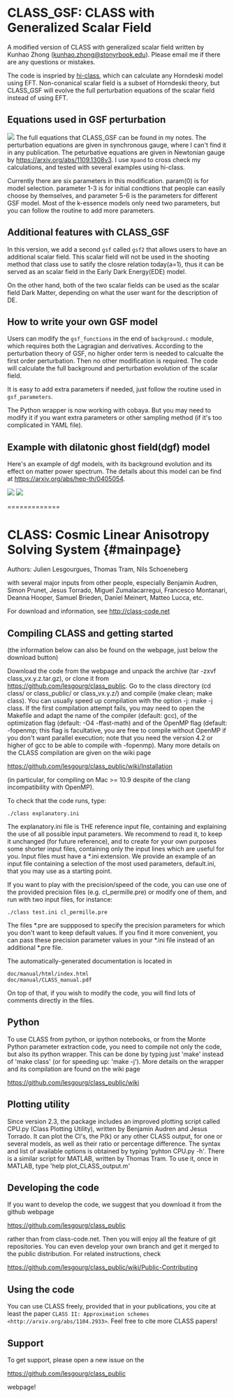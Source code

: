 # CLASS_GSF: CLASS with Generalized Scalar Field

A modified version of CLASS with generalized scalar field written by Kunhao Zhong (kunhao.zhong@stonyrbook.edu). Please email me if there are any questions or mistakes.

The code is inspried by [hi-class](http://miguelzuma.github.io/hi_class_public/), which can calculate any Horndeski model using EFT. Non-conanical scalar field is a subset of Horndeski theory, but CLASS_GSF will evolve the full perturbation equations of the scalar field instead of using EFT.



## Equations used in GSF perturbation

![](https://github.com/KunhaoZhong/CLASS_GSF/blob/main/pert_eq.png)<!-- .element height="9%" width="10%" -->
The full equations that CLASS_GSF can be found in my notes. The perturbation equations are given in synchronous gauge, where I can't find it in any publication. The peturbative equations are given in Newtonian gauge by https://arxiv.org/abs/1109.1308v3. I use `Xpand` to cross check my calculations, and tested with several examples using hi-class.

Currently there are six parameters in this modification. param(0) is for model selection. parameter 1-3 is for initial condtions that people can easily choose by themselves, and parameter 5-6 is the parameters for different GSF model. Most of the k-essence models only need two parameters, but you can follow the routine to add more parameters.



## Additional features with CLASS_GSF

In this version, we add a second `gsf` called `gsf2` that allows users to have an additional scalar field. This scalar field will not be used in the shooting method that class use to satify the closre relation today(a=1), thus it can be served as an scalar field in the Early Dark Energy(EDE) model. 

On the other hand, both of the two scalar fields can be used as the scalar field Dark Matter, depending on what the user want for the description of DE.


## How to write your own GSF model
Users can modify the `gsf_functions` in the end of `background.c` module, which requires both the Lagragian and derivatives. According to the perturbation theory of GSF, no higher order term is needed to calcualte the first order perturbation. Then no other modification is required. The code will calculate the full background and perturbation evolution of the scalar field. 

It is easy to add extra parameters if needed, just follow the routine used in `gsf_parameters`.

The Python wrapper is now working with cobaya. But you may need to modify it if you want extra parameters or other sampling method (if it's too complicated in YAML file).


## Example with dilatonic ghost field(dgf) model

Here's an example of dgf models, with its background evolution and its effect on matter power spectrum. The details about this model can be find at https://arxiv.org/abs/hep-th/0405054. 

![](https://github.com/KunhaoZhong/CLASS_GSF/blob/main/dgf_plot2.png)<!-- .element height="9%" width="10%" -->
![](https://github.com/KunhaoZhong/CLASS_GSF/blob/main/dgf_plot1.png)<!-- .element height="9%" width="10%" -->

=============

CLASS: Cosmic Linear Anisotropy Solving System  {#mainpage}
==============================================

Authors: Julien Lesgourgues, Thomas Tram, Nils Schoeneberg

with several major inputs from other people, especially Benjamin
Audren, Simon Prunet, Jesus Torrado, Miguel Zumalacarregui, Francesco
Montanari, Deanna Hooper, Samuel Brieden, Daniel Meinert, Matteo Lucca, etc.

For download and information, see http://class-code.net


Compiling CLASS and getting started
-----------------------------------

(the information below can also be found on the webpage, just below
the download button)

Download the code from the webpage and unpack the archive (tar -zxvf
class_vx.y.z.tar.gz), or clone it from
https://github.com/lesgourg/class_public. Go to the class directory
(cd class/ or class_public/ or class_vx.y.z/) and compile (make clean;
make class). You can usually speed up compilation with the option -j:
make -j class. If the first compilation attempt fails, you may need to
open the Makefile and adapt the name of the compiler (default: gcc),
of the optimization flag (default: -O4 -ffast-math) and of the OpenMP
flag (default: -fopenmp; this flag is facultative, you are free to
compile without OpenMP if you don't want parallel execution; note that
you need the version 4.2 or higher of gcc to be able to compile with
-fopenmp). Many more details on the CLASS compilation are given on the
wiki page

https://github.com/lesgourg/class_public/wiki/Installation

(in particular, for compiling on Mac >= 10.9 despite of the clang
incompatibility with OpenMP).

To check that the code runs, type:

    ./class explanatory.ini

The explanatory.ini file is THE reference input file, containing and
explaining the use of all possible input parameters. We recommend to
read it, to keep it unchanged (for future reference), and to create
for your own purposes some shorter input files, containing only the
input lines which are useful for you. Input files must have a *.ini
extension. We provide an example of an input file containing a
selection of the most used parameters, default.ini, that you may use as a
starting point.

If you want to play with the precision/speed of the code, you can use
one of the provided precision files (e.g. cl_permille.pre) or modify
one of them, and run with two input files, for instance:

    ./class test.ini cl_permille.pre

The files *.pre are suppposed to specify the precision parameters for
which you don't want to keep default values. If you find it more
convenient, you can pass these precision parameter values in your *.ini
file instead of an additional *.pre file.

The automatically-generated documentation is located in

    doc/manual/html/index.html
    doc/manual/CLASS_manual.pdf

On top of that, if you wish to modify the code, you will find lots of
comments directly in the files.

Python
------

To use CLASS from python, or ipython notebooks, or from the Monte
Python parameter extraction code, you need to compile not only the
code, but also its python wrapper. This can be done by typing just
'make' instead of 'make class' (or for speeding up: 'make -j'). More
details on the wrapper and its compilation are found on the wiki page

https://github.com/lesgourg/class_public/wiki

Plotting utility
----------------

Since version 2.3, the package includes an improved plotting script
called CPU.py (Class Plotting Utility), written by Benjamin Audren and
Jesus Torrado. It can plot the Cl's, the P(k) or any other CLASS
output, for one or several models, as well as their ratio or percentage
difference. The syntax and list of available options is obtained by
typing 'pyhton CPU.py -h'. There is a similar script for MATLAB,
written by Thomas Tram. To use it, once in MATLAB, type 'help
plot_CLASS_output.m'

Developing the code
--------------------

If you want to develop the code, we suggest that you download it from
the github webpage

https://github.com/lesgourg/class_public

rather than from class-code.net. Then you will enjoy all the feature
of git repositories. You can even develop your own branch and get it
merged to the public distribution. For related instructions, check

https://github.com/lesgourg/class_public/wiki/Public-Contributing

Using the code
--------------

You can use CLASS freely, provided that in your publications, you cite
at least the paper `CLASS II: Approximation schemes <http://arxiv.org/abs/1104.2933>`. Feel free to cite more CLASS papers!

Support
-------

To get support, please open a new issue on the

https://github.com/lesgourg/class_public

webpage!
